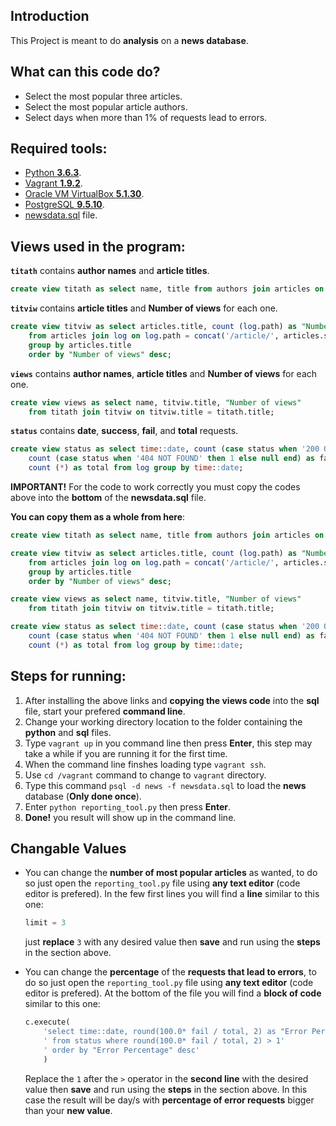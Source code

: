 ## Introduction
This Project is meant to do **analysis** on a **news database**.

## What can this code do?

- Select the most popular three articles.
- Select the most popular article authors.
- Select days when more than 1% of requests lead to errors.

## Required tools:

- [Python **3.6.3**](https://www.python.org/downloads/release/python-363/).
- [Vagrant **1.9.2**](https://www.vagrantup.com/downloads.html).
- [Oracle VM VirtualBox **5.1.30**](https://www.virtualbox.org/wiki/Download_Old_Builds_5_1).
- [PostgreSQL **9.5.10**](https://www.postgresql.org/download/).
- [newsdata.sql](https://d17h27t6h515a5.cloudfront.net/topher/2016/August/57b5f748_newsdata/newsdata.zip) file.

## Views used in the program:

**`titath`** contains **author names** and **article titles**.

```sql
create view titath as select name, title from authors join articles on authors.id = articles.author;
```

**`titviw`** contains **article titles** and **Number of views** for each one.

```sql
create view titviw as select articles.title, count (log.path) as "Number of views"
    from articles join log on log.path = concat('/article/', articles.slug)
    group by articles.title
    order by "Number of views" desc;
```

**`views`** contains **author names**,  **article titles** and **Number of views** for each one.

```sql
create view views as select name, titviw.title, "Number of views"
    from titath join titviw on titviw.title = titath.title;
```

**`status`** contains **date**, **success**, **fail**, and **total** requests.

```sql
create view status as select time::date, count (case status when '200 OK' then 1 else null end) as success,
    count (case status when '404 NOT FOUND' then 1 else null end) as fail,
    count (*) as total from log group by time::date;
```

**IMPORTANT!**
For the code to work correctly you must copy the codes above into the **bottom** of the **newsdata.sql** file.

**You can copy them as a whole from here**:

```sql
create view titath as select name, title from authors join articles on authors.id = articles.author;

create view titviw as select articles.title, count (log.path) as "Number of views"
    from articles join log on log.path = concat('/article/', articles.slug)
    group by articles.title
    order by "Number of views" desc;

create view views as select name, titviw.title, "Number of views"
    from titath join titviw on titviw.title = titath.title;

create view status as select time::date, count (case status when '200 OK' then 1 else null end) as success,
    count (case status when '404 NOT FOUND' then 1 else null end) as fail,
    count (*) as total from log group by time::date;
```

## Steps for running:

1. After installing the above links and **copying the views code** into the **sql** file, start your prefered **command line**.
2. Change your working directory location to the folder containing  the **python** and **sql** files.
3. Type `vagrant up` in you command line then press **Enter**, this step may take a while if you are running it for the first time.
4. When the command line finshes loading type `vagrant ssh`.
5. Use `cd /vagrant` command to change to `vagrant` directory.
6. Type this command `psql -d news -f newsdata.sql` to load the **news** database (**Only done once**).
7. Enter `python reporting_tool.py` then press **Enter**.
8. **Done!** you result will show up in the command line.

## Changable Values
- You can change the **number of most popular articles** as wanted, to do so just open the `reporting_tool.py` file using **any text editor**
(code editor is prefered). In the few first lines you will find a **line** similar to this one:

  ```python
  limit = 3
  ```
  just **replace** `3` with any desired value then **save** and run using the **steps** in the section above.
  
- You can change the **percentage** of the **requests that lead to errors**, to do so just open the `reporting_tool.py` file using **any text editor**
(code editor is prefered). At the bottom of the file you will find a **block of code** similar to this one:

  ```python
  c.execute(
      'select time::date, round(100.0* fail / total, 2) as "Error Percentage"'
      ' from status where round(100.0* fail / total, 2) > 1'
      ' order by "Error Percentage" desc'
      )
  ```

  Replace the `1` after the `>` operator in the **second line** with the desired value then **save** and run using the **steps** in the section above.
  In this case the result will be day/s with **percentage of error requests** bigger than your **new value**.
  
